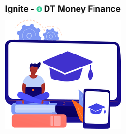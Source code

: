 # Ignite - <img src="public/favicon.png" width="18px"> DT Money Finance

<img src=".github/computer.png">